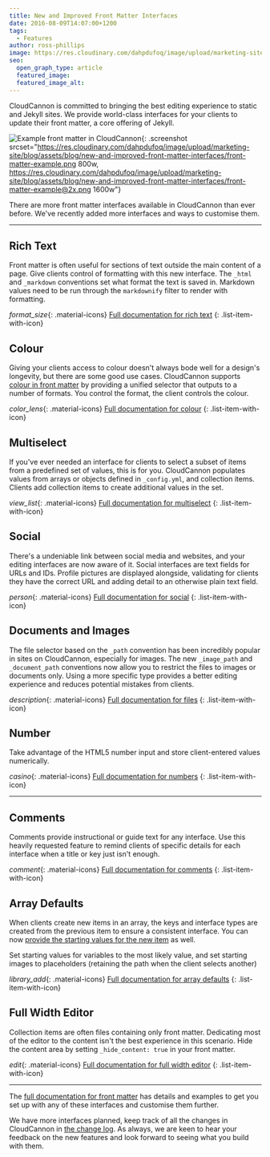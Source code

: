```yaml
---
title: New and Improved Front Matter Interfaces
date: 2016-08-09T14:07:00+1200
tags:
  - Features
author: ross-phillips
image: https://res.cloudinary.com/dahpdufoq/image/upload/marketing-site/blog/uploads/Sunny.jpg
seo:
  open_graph_type: article
  featured_image:
  featured_image_alt:
---
```

CloudCannon is committed to bringing the best editing experience to static and Jekyll sites. We provide world-class interfaces for your clients to update their front matter, a core offering of Jekyll.

![Example front matter in CloudCannon](https://res.cloudinary.com/dahpdufoq/image/upload/marketing-site/blog/assets/blog/new-and-improved-front-matter-interfaces/front-matter-example.png){: .screenshot srcset="https://res.cloudinary.com/dahpdufoq/image/upload/marketing-site/blog/assets/blog/new-and-improved-front-matter-interfaces/front-matter-example.png 800w, https://res.cloudinary.com/dahpdufoq/image/upload/marketing-site/blog/assets/blog/new-and-improved-front-matter-interfaces/front-matter-example@2x.png 1600w"}

There are more front matter interfaces available in CloudCannon than ever before. We've recently added more interfaces and ways to customise them.

---

## Rich Text

Front matter is often useful for sections of text outside the main content of a page. Give clients control of formatting with this new interface. The `_html` and `_markdown` conventions set what format the text is saved in. Markdown values need to be run through the `markdownify` filter to render with formatting.

*format\_size*{: .material-icons} [Full documentation for rich text](https://docs.cloudcannon.com/editing/front-matter/#rich-text)
{: .list-item-with-icon}

## Colour

Giving your clients access to colour doesn't always bode well for a design's longevity, but there are some good use cases. CloudCannon supports [colour in front matter](https://docs.cloudcannon.com/editing/front-matter/#colour) by providing a unified selector that outputs to a number of formats. You control the format, the client controls the colour.

*color\_lens*{: .material-icons} [Full documentation for colour](https://docs.cloudcannon.com/editing/front-matter/#colour)
{: .list-item-with-icon}

## Multiselect

If you've ever needed an interface for clients to select a subset of items from a predefined set of values, this is for you. CloudCannon populates values from arrays or objects defined in `_config.yml`, and collection items. Clients add collection items to create additional values in the set.

*view\_list*{: .material-icons} [Full documentation for multiselect](https://docs.cloudcannon.com/editing/front-matter/#multiselect)
{: .list-item-with-icon}

## Social

There's a undeniable link between social media and websites, and your editing interfaces are now aware of it. Social interfaces are text fields for URLs and IDs. Profile pictures are displayed alongside, validating for clients they have the correct URL and adding detail to an otherwise plain text field.

*person*{: .material-icons} [Full documentation for social](https://docs.cloudcannon.com/editing/front-matter/#social)
{: .list-item-with-icon}

## Documents and Images

The file selector based on the `_path` convention has been incredibly popular in sites on CloudCannon, especially for images. The new `_image_path` and `_document_path` conventions now allow you to restrict the files to images or documents only. Using a more specific type provides a better editing experience and reduces potential mistakes from clients.

*description*{: .material-icons} [Full documentation for files](https://docs.cloudcannon.com/editing/front-matter/#file)
{: .list-item-with-icon}

## Number

Take advantage of the HTML5 number input and store client-entered values numerically.

*casino*{: .material-icons} [Full documentation for numbers](https://docs.cloudcannon.com/editing/front-matter/#number)
{: .list-item-with-icon}

---

## Comments

Comments provide instructional or guide text for any interface. Use this heavily requested feature to remind clients of specific details for each interface when a title or key just isn't enough.

*comment*{: .material-icons} [Full documentation for comments](https://docs.cloudcannon.com/editing/front-matter/#comment)
{: .list-item-with-icon}

## Array Defaults

When clients create new items in an array, the keys and interface types are created from the previous item to ensure a consistent interface. You can now [provide the starting values for the new item](https://docs.cloudcannon.com/editing/front-matter/#array-defaults) as well.

Set starting values for variables to the most likely value, and set starting images to placeholders (retaining the path when the client selects another)

*library\_add*{: .material-icons} [Full documentation for array defaults](https://docs.cloudcannon.com/editing/front-matter/#array-defaults)
{: .list-item-with-icon}

## Full Width Editor

Collection items are often files containing only front matter. Dedicating most of the editor to the content isn't the best experience in this scenario. Hide the content area by setting `_hide_content: true` in your front matter.

*edit*{: .material-icons} [Full documentation for full width editor](https://docs.cloudcannon.com/editing/content-editor/#hiding-the-content-area)
{: .list-item-with-icon}

---

The [full documentation for front matter](/documentation/edit/interfaces/front-matter-editor/) has details and examples to get you set up with any of these interfaces and customise them further.

We have more interfaces planned, keep track of all the changes in CloudCannon in [the change log](https://cloudcannon.com/changelog/). As always, we are keen to hear your feedback on the new features and look forward to seeing what you build with them.
